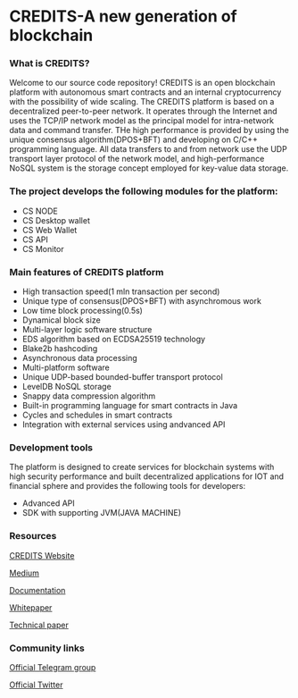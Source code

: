 # CREDITS-A new generation of blockchain
### What is CREDITS?
Welcome to our source code repository! CREDITS is an open blockchain platform with autonomous smart contracts and an internal cryptocurrency with the possibility of wide scaling. 
The CREDITS platform is based on  a decentralized  peer-to-peer network. It operates through the Internet and uses the TCP/IP network model as the principal model for intra-network data and command transfer. THe high performance is provided by using the unique consensus algorithm(DPOS+BFT) and developing on C/C++ programming language. All data transfers to and from network use the UDP transport layer protocol of the network model, and high-performance NoSQL system is the storage concept employed for key-value data storage.
### The project develops the following modules for the platform:
* CS NODE
* CS Desktop wallet
* CS Web Wallet
* CS API
* CS Monitor
### Main features of CREDITS platform
* High transaction speed(1 mln transaction per second)
* Unique type of consensus(DPOS+BFT) with asynchromous work
* Low time block processing(0.5s)
* Dynamical block size
* Multi-layer logic software structure
* EDS algorithm based on ECDSA25519 technology
* Blake2b hashcoding
* Asynchronous data processing
* Multi-platform software
* Unique UDP-based bounded-buffer transport protocol
* LevelDB NoSQL storage
* Snappy data compression algorithm
* Built-in programming language for smart contracts in Java
* Cycles and schedules in smart contracts
* Integration with external services using andvanced API

### Development tools
The platform is designed to create services for blockchain systems with high security performance and built decentralized applications for IOT and financial sphere and provides the following tools for developers:
* Advanced API
* SDK with supporting JVM(JAVA MACHINE)

### Resources
[CREDITS Website](https://credits.com//)

[Medium](https://medium.com/@credits)

[Documentation](https://github.com/CREDITSCOM/DOCUMENTATION)

[Whitepaper](https://github.com/CREDITSCOM/DOCUMENTATION/blob/master/WhitePaper%20CREDITS%20Eng.pdf)

[Technical paper](https://github.com/CREDITSCOM/DOCUMENTATION/blob/master/TechnicalPaper%20CREDITS%20Eng.pdf)
### Community links
[Official Telegram group](https://t.me/creditscom)

[Official Twitter](https://twitter.com/creditscom)
